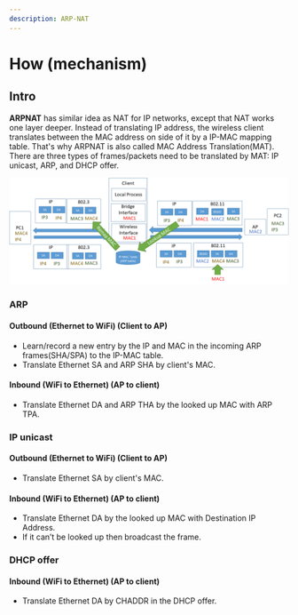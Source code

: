 ```yaml
---
description: ARP-NAT
---
```


# How \(mechanism\)

## Intro 

**ARPNAT** has similar idea as NAT for IP networks, except that NAT works one layer deeper. Instead of translating IP address, the wireless client translates between the MAC address on side of it by a IP-MAC mapping table. That's why ARPNAT is also called MAC Address Translation\(MAT\). There are three types of frames/packets need to be translated by MAT: IP unicast, ARP, and DHCP offer. 

![illustration of ARP-NAT mechanism](.gitbook/assets/image%20%282%29.png)

### ARP

#### Outbound \(Ethernet to WiFi\) \(Client to AP\)

* Learn/record a new entry by the IP and MAC in the incoming ARP frames\(SHA/SPA\) to the IP-MAC table.
* Translate Ethernet SA and ARP SHA by client's MAC.

#### Inbound \(WiFi to Ethernet\) \(AP to client\)

* Translate Ethernet DA and ARP THA by the looked up MAC with ARP TPA.

### IP unicast

#### Outbound \(Ethernet to WiFi\) \(Client to AP\)

* Translate Ethernet SA by client's MAC.

#### Inbound \(WiFi to Ethernet\) \(AP to client\)

* Translate Ethernet DA by the looked up MAC with Destination IP Address.
* If it can’t be looked up then broadcast the frame.

### DHCP offer

#### Inbound \(WiFi to Ethernet\) \(AP to client\)

* Translate Ethernet DA by CHADDR in the DHCP offer.





